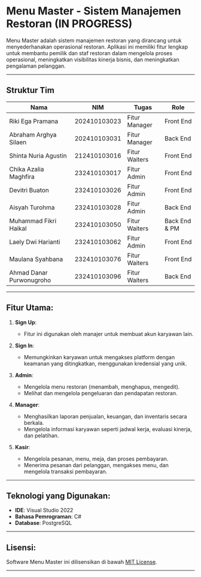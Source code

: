 # Menu Master - Sistem Manajemen Restoran (IN PROGRESS)

Menu Master adalah sistem manajemen restoran yang dirancang untuk menyederhanakan operasional restoran. Aplikasi ini memiliki fitur lengkap untuk membantu pemilik dan staf restoran dalam mengelola proses operasional, meningkatkan visibilitas kinerja bisnis, dan meningkatkan pengalaman pelanggan.

---

## Struktur Tim

| Nama                      | NIM          | Tugas          | Role           |
|---------------------------|--------------|----------------|----------------|
| Riki Ega Pramana          | 202410103023 | Fitur Manager  | Front End      |
| Abraham Arghya Silaen     | 202410103031 | Fitur Manager  | Back End       |
| Shinta Nuria Agustin      | 212410103016 | Fitur Waiters  | Front End      |
| Chika Azalia Maghfira     | 232410103017 | Fitur Admin    | Front End      |
| Devitri Buaton            | 232410103026 | Fitur Admin    | Front End      |
| Aisyah Turohma            | 232410103028 | Fitur Admin    | Back End       |
| Muhammad Fikri Haikal     | 232410103050 | Fitur Waiters  | Back End & PM  |
| Laely Dwi Harianti        | 232410103062 | Fitur Admin    | Front End      |
| Maulana Syahbana          | 232410103076 | Fitur Waiters  | Front End      |
| Ahmad Danar Purwonugroho  | 232410103096 | Fitur Waiters  | Back End       |

---

## Fitur Utama:

1. **Sign Up**:
   - Fitur ini digunakan oleh manajer untuk membuat akun karyawan lain.

2. **Sign In**:
   - Memungkinkan karyawan untuk mengakses platform dengan keamanan yang ditingkatkan, menggunakan kredensial yang unik.

3. **Admin**:
   - Mengelola menu restoran (menambah, menghapus, mengedit).
   - Melihat dan mengelola pengeluaran dan pendapatan restoran.

4. **Manager**:
   - Menghasilkan laporan penjualan, keuangan, dan inventaris secara berkala.
   - Mengelola informasi karyawan seperti jadwal kerja, evaluasi kinerja, dan pelatihan.

5. **Kasir**:
   - Mengelola pesanan, menu, meja, dan proses pembayaran.
   - Menerima pesanan dari pelanggan, mengakses menu, dan mengelola transaksi pembayaran.

---

## Teknologi yang Digunakan:

- **IDE**: Visual Studio 2022
- **Bahasa Pemrograman**: C#
- **Database**: PostgreSQL

---

## Lisensi:

Software Menu Master ini dilisensikan di bawah [MIT License](LICENSE).

---
